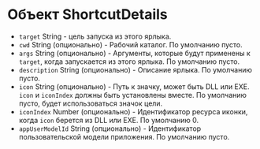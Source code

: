 # Объект ShortcutDetails

* `target` String - цель запуска из этого ярлыка.
* `cwd` String (опционально) - Рабочий каталог. По умолчанию пусто.
* `args` String (опционально) - Аргументы, которые будут применены к `target`, когда запускается из этого ярлыка. По умолчанию пусто.
* `description` String (опционально) - Описание ярлыка. По умолчанию пусто.
* `icon` String (опционально) - Путь к значку, может быть DLL или EXE. `icon` и `iconIndex` должны быть установлены вместе. По умолчанию пусто, будет использоваться значок цели.
* `iconIndex` Number (опционально) - Идентификатор ресурса иконки, когда `icon` берется из DLL или EXE. По умолчанию 0.
* `appUserModelId` String (опционально) - Идентификатор пользовательской модели приложения. По умолчанию пусто.
